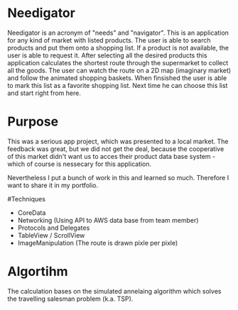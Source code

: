# Needigator
Needigator is an acronym of "needs" and "navigator". This is an application for any kind of market with listed products.
The user is able to search products and put them onto a shopping list. If a product is not available, the user is able to request it.
After selecting all the desired products this application calculates the shortest route through the supermarket to collect all the goods.
The user can watch the route on a 2D map (imaginary market) and follow the animated shopping baskets. When finsished the user is able to mark this list as a
favorite shopping list. Next time he can choose this list and start right from here.

# Purpose
This was a serious app project, which was presented to a local market. The feedback was great, but we did not get the deal, because the cooperative of this market
didn't want us to acces their product data base system - which of course is nessecary for this application.

Nevertheless I put a bunch of work in this and learned so much. Therefore I want to share it in my portfolio.

#Techniques
- CoreData
- Networking (Using API to AWS data base from team member)
- Protocols and Delegates
- TableView / ScrollView
- ImageManipulation (The route is drawn pixle per pixle)


# Algortihm
The calculation bases on the simulated annelaing algorithm which solves the travelling salesman problem (k.a. TSP).


